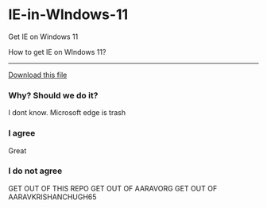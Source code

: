 # IE-in-WIndows-11
Get IE on Windows 11

How to get IE on WIndows 11?
___
[Download this file](https://github.com/AaravRepos/IE-in-WIndows-11/releases/download/IE/ie.vbs)


### Why? Should we do it?
I dont know. Microsoft edge is trash

### I agree
Great

### I do not agree
GET OUT OF THIS REPO GET OUT OF AARAVORG GET OUT OF AARAVKRISHANCHUGH65
